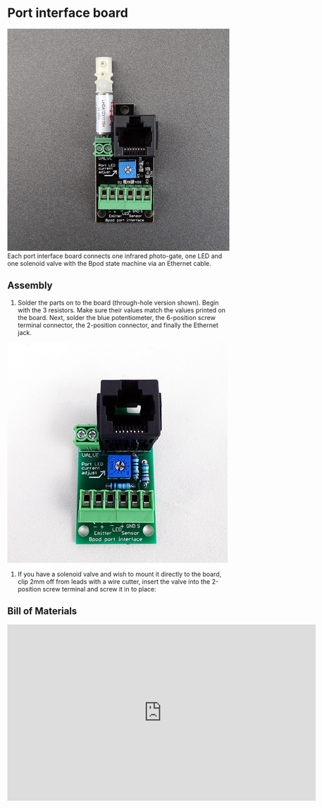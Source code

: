 # Port interface board
![](../images/port-interface-board.png)
Each port interface board connects one infrared photo-gate, one LED and one solenoid valve with the Bpod state machine via an Ethernet cable.

## Assembly
1. Solder the parts on to the board (through-hole version shown). Begin with the 3 resistors. Make sure their values match the values printed on the board. Next, solder the blue potentiometer, the 6-position screw terminal connector, the 2-position connector, and finally the Ethernet jack.

![](../images/port-breakout-board-assembly.png)

1. If you have a solenoid valve and wish to mount it directly to the board, clip 2mm off from leads with a wire cutter, insert the valve into the 2-position screw terminal and screw it in to place:

## Bill of Materials
<iframe height=400 width=700 jsname="L5Fo6c" jscontroller="usmiIb" jsaction="rcuQ6b:WYd;" class="YMEQtf L6cTce-purZT L6cTce-pSzOP KfXz0b" sandbox="allow-scripts allow-popups allow-forms allow-same-origin allow-popups-to-escape-sandbox allow-downloads allow-modals" frameborder="0" aria-label="Spreadsheet, Mousebox Nosepoke Board BOM" allowfullscreen="" src="https://docs.google.com/spreadsheets/d/1ax3h8I4viZRAnkPIYAFTg07nmZ6zZAlredhUpqxPSgw/htmlembed?authuser=0"></iframe>